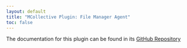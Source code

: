 ```yaml
---
layout: default
title: "MCollective Plugin: File Manager Agent"
toc: false
---
```


The documentation for this plugin can be found in its [GitHub Repository](https://github.com/puppetlabs/mcollective-filemgr-agent#readme)

